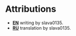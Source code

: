 Attributions
============

- **[EN](./en/base.cfg)** writing by slava0135.
- **[RU](./ru/base.cfg)** translation by slava0135.
